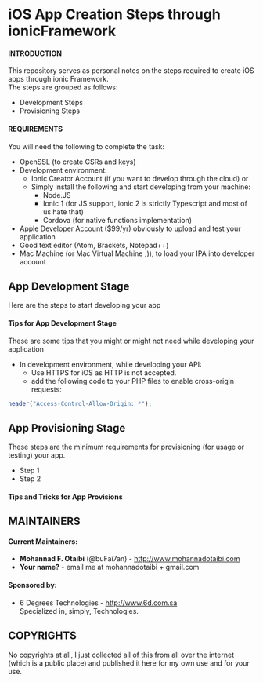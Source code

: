 # iOS App Creation Steps through ionicFramework

#### INTRODUCTION
This repository serves as personal notes on the steps required to create iOS
apps through ionic Framework.  
The steps are grouped as follows:
 * Development Steps
 * Provisioning Steps


#### REQUIREMENTS
You will need the following to complete the task:
  * OpenSSL (to create CSRs and keys)
  * Development environment:
      * Ionic Creator Account (if you want to develop through the cloud) or
      * Simply install the following and start developing from your machine:
          * Node.JS
          * Ionic 1 (for JS support, ionic 2 is strictly Typescript and most of us hate that)
          * Cordova (for native functions implementation)
  * Apple Developer Account ($99/yr) obviously to upload and test your application
  * Good text editor (Atom, Brackets, Notepad++)
  * Mac Machine (or Mac Virtual Machine ;)), to load your IPA into developer account



## App Development Stage
Here are the steps to start developing your app

#### Tips for App Development Stage
These are some tips that you might or might not need while developing your application
* In development environment, while developing your API:
    * Use HTTPS for iOS as HTTP is not accepted.
    * add the following code to your PHP files to enable cross-origin requests:
```PHP
header("Access-Control-Allow-Origin: *");
```

## App Provisioning Stage
These steps are the minimum requirements for provisioning (for usage or testing) your app.
* Step 1
* Step 2

#### Tips and Tricks for App Provisions 


## MAINTAINERS
#### Current Maintainers:
* **Mohannad F. Otaibi** (@buFai7an) - http://www.mohannadotaibi.com
* **Your name?** - email me at mohannadotaibi + gmail.com

#### Sponsored by:
* 6 Degrees Technologies - http://www.6d.com.sa  
  Specialized in, simply, Technologies.


## COPYRIGHTS
No copyrights at all, I just collected all of this from all over the internet (which is a public place) and published it here for my own use and for your use.

